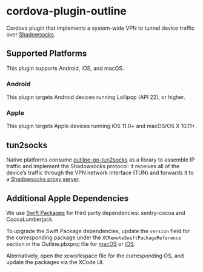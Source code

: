 # cordova-plugin-outline

Cordova plugin that implements a system-wide VPN to tunnel device traffic over [Shadowsocks](https://shadowsocks.org/).

## Supported Platforms

This plugin supports Android, iOS, and macOS.

### Android

This plugin targets Android devices running Lollipop (API 22), or higher.

### Apple

This plugin targets Apple devices running iOS 11.0+ and macOS/OS X 10.11+.

## tun2socks

Native platforms consume [outline-go-tun2socks](https://github.com/Jigsaw-Code/outline-go-tun2socks) as a library to assemble IP traffic and implement the Shadowsocks protocol: it receives all of the device’s traffic through the VPN network interface (TUN) and forwards it to a [Shadowsocks proxy server](https://github.com/Jigsaw-Code/outline-ss-server).

## Additional Apple Dependencies

We use [Swift Packages](https://developer.apple.com/documentation/xcode/swift-packages) for third party dependencies: sentry-cocoa and CocoaLumberjack.

To upgrade the Swift Package dependencies, update the `version` field for the corresponding package under the `XCRemoteSwiftPackageReference` section in the Outline.pbxproj file for [macOS](https://github.com/Jigsaw-Code/outline-apps/blob/master/src/cordova/apple/xcode/macos/Outline.xcodeproj/project.pbxproj) or [iOS](https://github.com/Jigsaw-Code/outline-apps/blob/master/src/cordova/apple/xcode/ios/Outline.xcodeproj/project.pbxproj).

Alternatively, open the xcworkspace file for the curresponding OS, and update the packages via the XCode UI.
